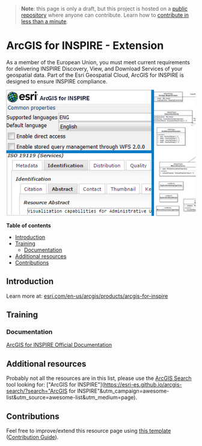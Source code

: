 > **Note**: this page is only a draft, but this project is hosted on a [public repository](https://github.com/hhkaos/awesome-arcgis) where anyone can contribute. Learn how to [contribute in less than a minute](https://github.com/hhkaos/awesome-arcgis/blob/master/CONTRIBUTING.md#contributions).

# ArcGIS for INSPIRE - Extension

As a member of the European Union, you must meet current requirements for delivering INSPIRE Discovery, View, and Download Services of your geospatial data. Part of the Esri Geospatial Cloud, ArcGIS for INSPIRE is designed to ensure INSPIRE compliance.

![ArcGIS for INSPIRE - Extension Screenshot](../../product-thumbnails/arcgis-for-inspire.png)  

<!-- START doctoc generated TOC please keep comment here to allow auto update -->
<!-- DON'T EDIT THIS SECTION, INSTEAD RE-RUN doctoc TO UPDATE -->
**Table of contents**

- [Introduction](#introduction)
- [Training](#training)
  - [Documentation](#documentation)
- [Additional resources](#additional-resources)
- [Contributions](#contributions)

<!-- END doctoc generated TOC please keep comment here to allow auto update -->

## Introduction

Learn more at: [esri.com/en-us/arcgis/products/arcgis-for-inspire](https://www.esri.com/en-us/arcgis/products/arcgis-for-inspire)

## Training

### Documentation

[ArcGIS for INSPIRE Official Documentation](http://enterprise.arcgis.com/en/inspire/)

## Additional resources

Probably not all the resources are in this list, please use the [ArcGIS Search](https://esri-es.github.io/arcgis-search/) tool looking for: ["ArcGIS for INSPIRE"](https://esri-es.github.io/arcgis-search/?search="ArcGIS for INSPIRE"&utm_campaign=awesome-list&utm_source=awesome-list&utm_medium=page).

## Contributions

Feel free to improve/extend this resource page using [this template](https://github.com/hhkaos/awesome-arcgis/blob/master/templates/PRODUCT_PAGE_TEMPLATE.md) ([Contribution Guide](https://github.com/hhkaos/awesome-arcgis/blob/master/CONTRIBUTING.md)).
